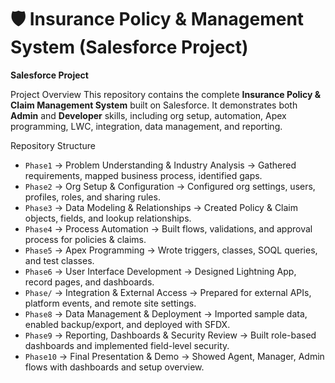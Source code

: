 # 🛡️ Insurance Policy & Management System (Salesforce Project)
**Salesforce Project**

Project Overview
This repository contains the complete **Insurance Policy & Claim Management System** built on Salesforce. 
It demonstrates both **Admin** and **Developer** skills, including org setup, automation, Apex programming, LWC, integration, data management, and reporting.

Repository Structure
- `Phase1` → Problem Understanding & Industry Analysis → Gathered requirements, mapped business process, identified gaps.  
- `Phase2` → Org Setup & Configuration → Configured org settings, users, profiles, roles, and sharing rules.  
- `Phase3` → Data Modeling & Relationships → Created Policy & Claim objects, fields, and lookup relationships.  
- `Phase4` → Process Automation → Built flows, validations, and approval process for policies & claims.  
- `Phase5` → Apex Programming → Wrote triggers, classes, SOQL queries, and test classes.  
- `Phase6` → User Interface Development → Designed Lightning App, record pages, and dashboards.  
- `Phase/` → Integration & External Access → Prepared for external APIs, platform events, and remote site settings.  
- `Phase8` → Data Management & Deployment → Imported sample data, enabled backup/export, and deployed with SFDX.  
- `Phase9` → Reporting, Dashboards & Security Review → Built role-based dashboards and implemented field-level security.  
- `Phase10` → Final Presentation & Demo → Showed Agent, Manager, Admin flows with dashboards and setup overview.  

